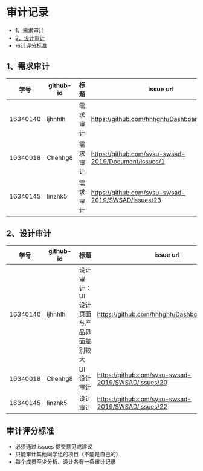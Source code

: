 # 审计记录

- [1、需求审计](https://sysu-swsad.github.io/dashboard/x3-auditing#1需求审计)
- [2、设计审计](https://sysu-swsad.github.io/dashboard/x3-auditing#2设计审计)
- [审计评分标准](https://sysu-swsad.github.io/dashboard/x3-auditing#审计评分标准)

## 1、需求审计

|   学号   | github-id | 标题     | issue url                                            |
| :------: | --------- | -------- | ---------------------------------------------------- |
| 16340140 | ljhnhlh   | 需求审计 | https://github.com/hhhghh/Dashboard/issues/12 |
| 16340018 | Chenhg8   | 需求审计 | https://github.com/sysu-swsad-2019/Document/issues/1 |
| 16340145 | linzhk5   | 需求审计 | https://github.com/sysu-swsad-2019/SWSAD/issues/23 |

## 2、设计审计

|   学号   | github-id | 标题       | issue url                                          |
| :------: | --------- | ---------- | -------------------------------------------------- |
| 16340140 | ljhnhlh   | 设计审计：UI设计页面与产品界面差别较大 | https://github.com/hhhghh/Dashboard/issues/13 |
| 16340018 | Chenhg8   | UI设计审计 | https://github.com/sysu-swsad-2019/SWSAD/issues/20 |
| 16340145 | linzhk5   | 设计审计 | https://github.com/sysu-swsad-2019/SWSAD/issues/22 |

## 审计评分标准

- 必须通过 issues 提交意见或建议
- 只能审计其他同学组的项目（不能是自己的）
- 每个成员至少分析、设计各有一条审计记录


